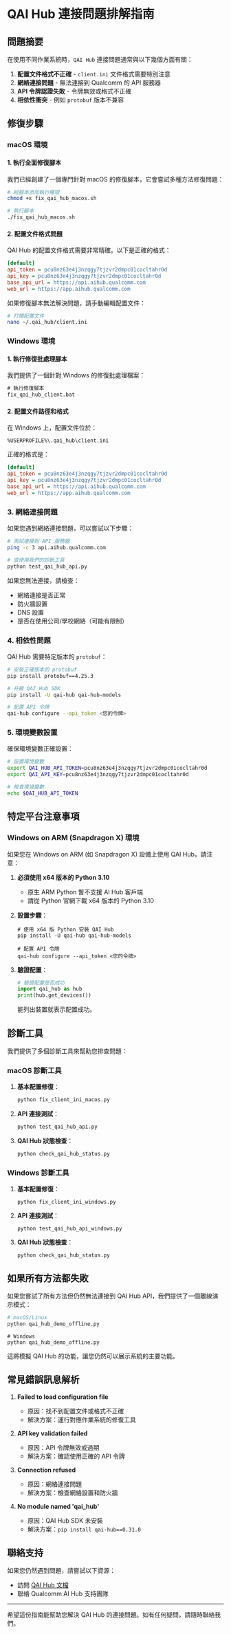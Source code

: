 # QAI Hub 連接問題排解指南

## 問題摘要

在使用不同作業系統時，`QAI Hub` 連接問題通常與以下幾個方面有關：

1. **配置文件格式不正確** - `client.ini` 文件格式需要特別注意
2. **網絡連接問題** - 無法連接到 Qualcomm 的 API 服務器
3. **API 令牌認證失敗** - 令牌無效或格式不正確
4. **相依性衝突** - 例如 `protobuf` 版本不兼容

## 修復步驟

### macOS 環境

#### 1. 執行全面修復腳本

我們已經創建了一個專門針對 macOS 的修復腳本，它會嘗試多種方法修復問題：

```bash
# 給腳本添加執行權限
chmod +x fix_qai_hub_macos.sh

# 執行腳本
./fix_qai_hub_macos.sh
```

#### 2. 配置文件格式問題

QAI Hub 的配置文件格式需要非常精確。以下是正確的格式：

```ini
[default]
api_token = pcu8nz63e4j3nzqgy7tjzvr2dmpc01cocltahr0d
api_key = pcu8nz63e4j3nzqgy7tjzvr2dmpc01cocltahr0d
base_api_url = https://api.aihub.qualcomm.com
web_url = https://app.aihub.qualcomm.com
```

如果修復腳本無法解決問題，請手動編輯配置文件：

```bash
# 打開配置文件
nano ~/.qai_hub/client.ini
```

### Windows 環境

#### 1. 執行修復批處理腳本

我們提供了一個針對 Windows 的修復批處理檔案：

```bat
# 執行修復腳本
fix_qai_hub_client.bat
```

#### 2. 配置文件路徑和格式

在 Windows 上，配置文件位於：

```
%USERPROFILE%\.qai_hub\client.ini
```

正確的格式是：

```ini
[default]
api_token = pcu8nz63e4j3nzqgy7tjzvr2dmpc01cocltahr0d
api_key = pcu8nz63e4j3nzqgy7tjzvr2dmpc01cocltahr0d
base_api_url = https://api.aihub.qualcomm.com
web_url = https://app.aihub.qualcomm.com
```

### 3. 網絡連接問題

如果您遇到網絡連接問題，可以嘗試以下步驟：

```bash
# 測試連接到 API 服務器
ping -c 3 api.aihub.qualcomm.com

# 或使用我們的診斷工具
python test_qai_hub_api.py
```

如果您無法連接，請檢查：

- 網絡連接是否正常
- 防火牆設置
- DNS 設置
- 是否在使用公司/學校網絡（可能有限制）

### 4. 相依性問題

QAI Hub 需要特定版本的 `protobuf`：

```bash
# 安裝正確版本的 protobuf
pip install protobuf==4.25.3

# 升級 QAI Hub SDK
pip install -U qai-hub qai-hub-models

# 配置 API 令牌
qai-hub configure --api_token <您的令牌>
```

### 5. 環境變數設置

確保環境變數正確設置：

```bash
# 設置環境變數
export QAI_HUB_API_TOKEN=pcu8nz63e4j3nzqgy7tjzvr2dmpc01cocltahr0d
export QAI_API_KEY=pcu8nz63e4j3nzqgy7tjzvr2dmpc01cocltahr0d

# 檢查環境變數
echo $QAI_HUB_API_TOKEN
```

## 特定平台注意事項

### Windows on ARM (Snapdragon X) 環境

如果您在 Windows on ARM (如 Snapdragon X) 設備上使用 QAI Hub，請注意：

1. **必須使用 x64 版本的 Python 3.10**
   - 原生 ARM Python 暫不支援 AI Hub 客戶端
   - 請從 Python 官網下載 x64 版本的 Python 3.10

2. **設置步驟**：

   ```batch
   # 使用 x64 版 Python 安裝 QAI Hub
   pip install -U qai-hub qai-hub-models
   
   # 配置 API 令牌
   qai-hub configure --api_token <您的令牌>
   ```

3. **驗證配置**：

   ```python
   # 驗證配置是否成功
   import qai_hub as hub
   print(hub.get_devices())
   ```

   能列出裝置就表示配置成功。

## 診斷工具

我們提供了多個診斷工具來幫助您排查問題：

### macOS 診斷工具

1. **基本配置修復**：

   ```bash
   python fix_client_ini_macos.py
   ```

2. **API 連接測試**：

   ```bash
   python test_qai_hub_api.py
   ```

3. **QAI Hub 狀態檢查**：

   ```bash
   python check_qai_hub_status.py
   ```

### Windows 診斷工具

1. **基本配置修復**：

   ```batch
   python fix_client_ini_windows.py
   ```

2. **API 連接測試**：

   ```batch
   python test_qai_hub_api_windows.py
   ```

3. **QAI Hub 狀態檢查**：

   ```batch
   python check_qai_hub_status.py
   ```

## 如果所有方法都失敗

如果您嘗試了所有方法但仍然無法連接到 QAI Hub API，我們提供了一個離線演示模式：

```bash
# macOS/Linux
python qai_hub_demo_offline.py
```

```batch
# Windows
python qai_hub_demo_offline.py
```

這將模擬 QAI Hub 的功能，讓您仍然可以展示系統的主要功能。

## 常見錯誤訊息解析

1. **Failed to load configuration file**
   - 原因：找不到配置文件或格式不正確
   - 解決方案：運行對應作業系統的修復工具

2. **API key validation failed**
   - 原因：API 令牌無效或過期
   - 解決方案：確認使用正確的 API 令牌

3. **Connection refused**
   - 原因：網絡連接問題
   - 解決方案：檢查網絡設置和防火牆

4. **No module named 'qai_hub'**
   - 原因：QAI Hub SDK 未安裝
   - 解決方案：`pip install qai-hub==0.31.0`

## 聯絡支持

如果您仍然遇到問題，請嘗試以下資源：

- 訪問 [QAI Hub 文檔](https://app.aihub.qualcomm.com/docs)
- 聯絡 Qualcomm AI Hub 支持團隊

---

希望這份指南能幫助您解決 QAI Hub 的連接問題。如有任何疑問，請隨時聯絡我們。
